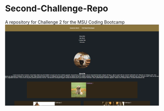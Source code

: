 # Second-Challenge-Repo
A repository for Challenge 2 for the MSU Coding Bootcamp
![My-Portfolio](assets/Portfolio.PNG)
